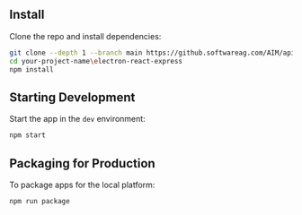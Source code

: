 ## Install

Clone the repo and install dependencies:

```bash
git clone --depth 1 --branch main https://github.softwareag.com/AIM/api-poc.git your-project-name
cd your-project-name\electron-react-express
npm install
```

## Starting Development

Start the app in the `dev` environment:

```bash
npm start
```

## Packaging for Production

To package apps for the local platform:

```bash
npm run package
```
